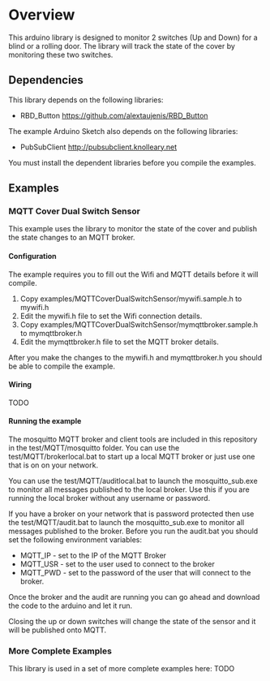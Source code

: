 # Overview
This arduino library is designed to monitor 2 switches (Up and Down) for a blind or a rolling door. The library will track the state of the cover by monitoring these two switches.

## Dependencies
This library depends on the following libraries:
* RBD_Button https://github.com/alextaujenis/RBD_Button

The example Arduino Sketch also depends on the following libraries:
* PubSubClient http://pubsubclient.knolleary.net

You must install the dependent libraries before you compile the examples.

## Examples
### MQTT Cover Dual Switch Sensor
This example uses the library to monitor the state of the cover and publish the state changes to an MQTT broker.

#### Configuration
The example requires you to fill out the Wifi and MQTT details before it will compile.

1. Copy examples/MQTTCoverDualSwitchSensor/mywifi.sample.h to mywifi.h
2. Edit the mywifi.h file to set the Wifi connection details.
3. Copy examples/MQTTCoverDualSwitchSensor/mymqttbroker.sample.h to mymqttbroker.h
4. Edit the mymqttbroker.h file to set the MQTT broker details.

After you make the changes to the mywifi.h and mymqttbroker.h you should be able to compile the example. 

#### Wiring
TODO

#### Running the example
The mosquitto MQTT broker and client tools are included in this repository in the test/MQTT/mosquitto folder.  You can use the test/MQTT/brokerlocal.bat to start up a local MQTT broker or just use one that is on on your network. 

You can use the test/MQTT/auditlocal.bat to launch the mosquitto_sub.exe to monitor all messages published to the local broker.  Use this if you are running the local broker without any username or password.

If you have a broker on your network that is password protected then use the test/MQTT/audit.bat to launch the mosquitto_sub.exe to monitor all messages published to the broker.  Before you run the audit.bat you should set the following environment variables:
* MQTT_IP - set to the IP of the MQTT Broker
* MQTT_USR - set to the user used to connect to the broker
* MQTT_PWD - set to the password of the user that will connect to the broker.

Once the broker and the audit are running you can go ahead and download the code to the arduino and let it run.

Closing the up or down switches will change the state of the sensor and it will be published onto MQTT.


### More Complete Examples
This library is used in a set of more complete examples here: TODO


